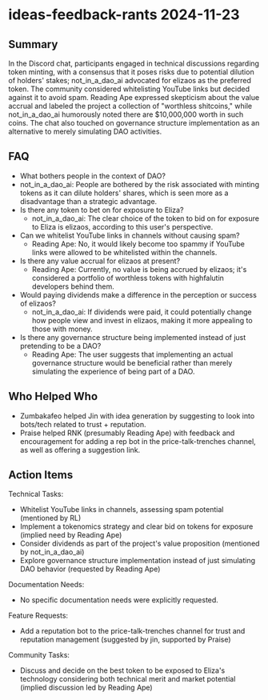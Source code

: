 # ideas-feedback-rants 2024-11-23

## Summary

In the Discord chat, participants engaged in technical discussions regarding token minting, with a consensus that it poses risks due to potential dilution of holders' stakes; not_in_a_dao_ai advocated for elizaos as the preferred token. The community considered whitelisting YouTube links but decided against it to avoid spam. Reading Ape expressed skepticism about the value accrual and labeled the project a collection of "worthless shitcoins," while not_in_a_dao_ai humorously noted there are $10,000,000 worth in such coins. The chat also touched on governance structure implementation as an alternative to merely simulating DAO activities.

## FAQ

- What bothers people in the context of DAO?
- not_in_a_dao_ai: People are bothered by the risk associated with minting tokens as it can dilute holders' shares, which is seen more as a disadvantage than a strategic advantage.
- Is there any token to bet on for exposure to Eliza?
    - not_in_a_dao_ai: The clear choice of the token to bid on for exposure to Eliza is elizaos, according to this user's perspective.
- Can we whitelist YouTube links in channels without causing spam?
    - Reading Ape: No, it would likely become too spammy if YouTube links were allowed to be whitelisted within the channels.
- Is there any value accrual for elizaos at present?
    - Reading Ape: Currently, no value is being accrued by elizaos; it's considered a portfolio of worthless tokens with highfalutin developers behind them.
- Would paying dividends make a difference in the perception or success of elizaos?
    - not_in_a_dao_ai: If dividends were paid, it could potentially change how people view and invest in elizaos, making it more appealing to those with money.
- Is there any governance structure being implemented instead of just pretending to be a DAO?
    - Reading Ape: The user suggests that implementing an actual governance structure would be beneficial rather than merely simulating the experience of being part of a DAO.

## Who Helped Who

- Zumbakafeo helped Jin with idea generation by suggesting to look into bots/tech related to trust + reputation.
- Praise helped RNK (presumably Reading Ape) with feedback and encouragement for adding a rep bot in the price-talk-trenches channel, as well as offering a suggestion link.

## Action Items

Technical Tasks:

- Whitelist YouTube links in channels, assessing spam potential (mentioned by RL)
- Implement a tokenomics strategy and clear bid on tokens for exposure (implied need by Reading Ape)
- Consider dividends as part of the project's value proposition (mentioned by not_in_a_dao_ai)
- Explore governance structure implementation instead of just simulating DAO behavior (requested by Reading Ape)

Documentation Needs:

- No specific documentation needs were explicitly requested.

Feature Requests:

- Add a reputation bot to the price-talk-trenches channel for trust and reputation management (suggested by jin, supported by Praise)

Community Tasks:

- Discuss and decide on the best token to be exposed to Eliza's technology considering both technical merit and market potential (implied discussion led by Reading Ape)
